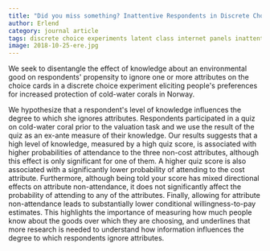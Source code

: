 ```yaml
---
title: "Did you miss something? Inattentive Respondents in Discrete Choice Experiments"
author: Erlend
category: journal article
tags: discrete choice experiments latent class internet panels inattentive bias attribute non-attendance
image: 2018-10-25-ere.jpg
---
```


We seek to disentangle the effect of knowledge about an environmental good on respondents' propensity to ignore one or more attributes on the choice cards in a discrete choice experiment eliciting people's preferences for increased protection of cold-water corals in Norway.

We hypothesize that a respondent's level of knowledge influences the degree to which she ignores
attributes. Respondents participated in a quiz on cold-water coral prior to the valuation task and
we use the result of the quiz as an ex-ante measure of their knowledge. Our results suggests that
a high level of knowledge, measured by a high quiz score, is associated with higher probabilities
of attendance to the three non-cost attributes, although this effect is only significant for one of
them. A higher quiz score is also associated with a significantly lower probability of attending to
the cost attribute. Furthermore, although being told your score has mixed directional effects on
attribute non-attendance, it does not significantly affect the probability of attending to any of the
attributes. Finally, allowing for attribute non-attendance leads to substantially lower conditional
willingness-to-pay estimates. This highlights the importance of measuring how much people
know about the goods over which they are choosing, and underlines that more research is needed
to understand how information influences the degree to which respondents ignore attributes.

